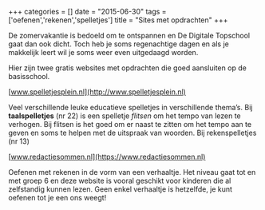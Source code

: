 +++
categories = []
date = "2015-06-30"
tags = ['oefenen','rekenen','spelletjes']
title = "Sites met opdrachten"
+++

De zomervakantie is bedoeld om te ontspannen en De Digitale Topschool gaat dan ook dicht. Toch heb je soms regenachtige dagen en als je makkelijk leert wil je soms weer even uitgedaagd worden.

Hier zijn twee gratis websites met opdrachten die goed aansluiten op de basisschool.

[www.spelletjesplein.nl](http://www.spelletjesplein.nl)

Veel verschillende leuke educatieve spelletjes in verschillende thema’s. Bij **taalspelletjes** (nr 22) is een spelletje *flitsen* om het tempo van lezen te verhogen. Bij flitsen is het goed om er naast te zitten om het tempo aan te geven en soms te helpen met de uitspraak van woorden. Bij rekenspelletjes (nr 13)

[www.redactiesommen.nl](https://www.redactiesommen.nl)

Oefenen met rekenen in de vorm van een verhaaltje. Het niveau gaat tot en met groep 6 en deze website is vooral geschikt voor kinderen die al zelfstandig kunnen lezen. Geen enkel verhaaltje is hetzelfde, je kunt oefenen tot je een ons weegt!
